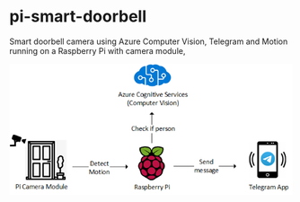 # pi-smart-doorbell
Smart doorbell camera using Azure Computer Vision, Telegram and Motion running on a Raspberry Pi with camera module, 

![Image of components](https://github.com/SGGIRBS/pi-smart-doorbell/blob/master/images/smartcam.png)
